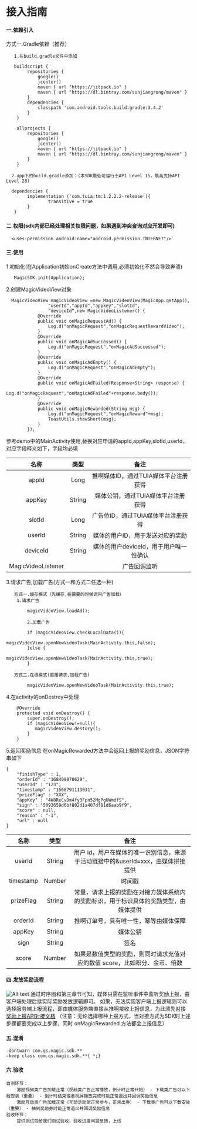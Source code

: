 # 接入指南

#### 一.依赖引入
方式一.Gradle依赖（推荐）
```
   1.在build.gradle文件中添加

   buildscript {
        repositories {
            google()
            jcenter()
            maven { url "https://jitpack.io" }
            maven { url "https://dl.bintray.com/sunjiangrong/maven" }
        }
        dependencies {
            classpath 'com.android.tools.build:gradle:3.4.2'
        }
    }

    allprojects {
        repositories {
            google()
            jcenter()
            maven { url "https://jitpack.io" }
            maven { url "https://dl.bintray.com/sunjiangrong/maven" }
        }
    }

  2.app下的build.gradle添加：(本SDK最低可运行于API Level 15，最高支持API Level 28)

  dependencies {
        implementation ('com.tuia:tm:1.2.2.2-release'){
                transitive = true
        }
   }
```

#### 二.权限(sdk内部已经处理相关权限问题，如果遇到冲突咨询对应开发即可)
```
  <uses-permission android:name="android.permission.INTERNET"/>
```
#### 三.使用
1.初始化(在Application初始onCreate方法中调用,必须初始化不然会导致奔溃)

```
   MagicSDK.init(Application);

```

2.创建MagicVideoView对象
```
  MagicVideoView magicVideoView =new MagicVideoView(MagicApp.getApp(),
                "userId","appId","appkey","slotId",
                ”deviceId“,new MagicVideoListener() {
            @Override
            public void onMagicRequestAd() {
                Log.d("onMagicRequest","onMagicRequestRewardVideo");
            }
            @Override
            public void onMagicAdSuccessed() {
                Log.d("onMagicRequest","onMagicAdSuccessed");
            }
            @Override
            public void onMagicAdEmpty() {
                Log.d("onMagicRequest","onMagicAdEmpty");
            }
            @Override
            public void onMagicAdFailed(Response<String> response) {
                Log.d("onMagicRequest","onMagicAdFailed"+response.body());
            }
            @Override
            public void onMagicRewarded(String msg) {
                Log.d("onMagicRequest","onMagicReward"+msg);
                ToastUtils.showShort(msg);
            }
        });

```
参考demo中的MainActivity使用,替换对应申请的appId,appKey,slotId,userId，对应字段释义如下，字段均必填

| 名称 | 类型 | 备注 |
| :---------------------: | :---------------------: | :----------------------: |
| appId | Long | 推啊媒体ID，通过TUIA媒体平台注册获得 |
| appKey | String | 媒体公钥，通过TUIA媒体平台注册获得 |
| slotId | Long | 广告位ID，通过TUIA媒体平台注册获得 |
| userId | String | 媒体的用户ID，用于发送对应的奖励 |
| deviceId | String | 媒体的用户deviceId，用于用户唯一性确认 |
| MagicVideoListener |  | 广告回调监听 |


3.请求广告,加载广告(方式一和方式二任选一种)
```
   方式一.缓存模式（先缓存,在需要的时候调用广告加载）
  	1.请求广告

   		magicVideoView.loadAd();

        2.加载广告

   		if (magicVideoView.checkLocalData()){
       			magicVideoView.openNewVideoTask(MainActivity.this,false);
   		}else {
       			magicVideoView.openNewVideoTask(MainActivity.this,true);
   		}

   方式二.在线模式(直接请求,加载广告)

   		magicVideoView.openNewVideoTask(MainActivity.this,true);

```
4.在activity的onDestroy中处理
```
    @Override
    protected void onDestroy() {
        super.onDestroy();
        if (magicVideoView!=null){
           magicVideoView.destory();
        }
    }

```
5.返回奖励信息   在onMagicRewarded方法中会返回上报的奖励信息，JSON字符串如下
```
{
	"finishType" : 1,
	"orderId" : "168408070629",
	"userId" : "123",
	"timestamp" : "1566791113031",
	"prizeFlag" : "XXX",
	"appKey" : "4W8ReCvDm4fy3Fpn52MgPgUWmdfS",
	"sign" : "5093659d6bf802d1a407df81d6aab9f9",
	"score" : null,
	"reason" : "-1",
	"url" : null
}
```
| 名称 | 类型 | 备注 |
| :---------------------: | :---------------------: | :----------------------: |
| userId | String | 用户 id，用户在媒体的唯一识别信息，来源于活动链接中的&userId=xxx，由媒体拼接提供 |
| timestamp | Number | 时间戳 |
| prizeFlag | String | 常量，请求上报的奖励在对接方媒体系统内的奖励标识，用于标识具体的奖励类型，由媒体提供 |
| orderId | String | 推啊订单号，具有唯一性，幂等由媒体保障 |
| appKey | String | 媒体公钥 |
| sign | String | 签名 |
| score | Number | 如果是数值类型的奖励，则同时请求充值对应的数值 score，比如积分、金币、倍数 |



#### 四.发放奖励流程
![Alt text](http://yun.tuisnake.com/docking_ducument/%E4%B8%8A%E6%8A%A5%E6%B5%81%E7%A8%8B.png)
通过时序图和第三章节可知，媒体只需在监听事件中监听奖励上报，由客户端处理后续实际奖励发放逻辑即可。
如果，无法实现客户端上报逻辑则可以选择服务端上报流程，即由媒体服务端直接从推啊接收上报信息，为此须先对接
[奖励上报API对接文档](http://yun.tuisnake.com/docking_ducument/%E5%A5%96%E5%8A%B1%E4%B8%8A%E6%8A%A5API%E5%AF%B9%E6%8E%A5%E6%96%87%E6%A1%A3.pdf) （注意：无论选择哪种上报方式，当对接方式为SDK时上述步骤都要完成以上步骤，同时 onMagicRewarded 方法都会上报信息）
#### 五.混淆

``` 
-dontwarn com.qs.magic.sdk.**
-keep class com.qs.magic.sdk.**{ *;}
```

#### 六.验收
```
自测环节：
    激励视频类广告加载正常（视频类广告正常播放，倒计时正常开始） - 下载类广告可以下载安装（重要） - 倒计时结束或者视屏播放完成时能正常退出并回调奖励信息
    激励互动类广告加载正常（互动活动能正常参与，正常出券） - 下载类广告可以下载安装（重要） - 抽到奖励券时能正常退出并回调奖励信息
验收环节：
    提供测试包给我们测试验收，验收进度问题反馈，上线
```



